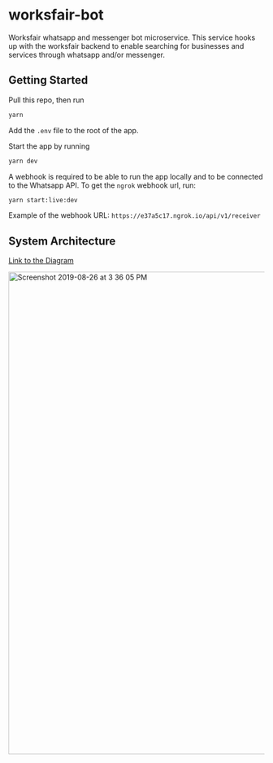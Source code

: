 # worksfair-bot

Worksfair whatsapp and messenger bot microservice.
This service hooks up with the worksfair backend to enable searching for businesses and services through whatsapp and/or messenger.


## Getting Started

Pull this repo, then run

```bash
yarn
```
Add the `.env` file to the root of the app.

Start the app by running

```bash
yarn dev
```
A webhook is required to be able to run the app locally and to be connected to the Whatsapp API. To get the `ngrok` webhook url, run:

```bash
yarn start:live:dev
```
Example of the webhook URL: `https://e37a5c17.ngrok.io/api/v1/receiver`

## System Architecture

[Link to the Diagram](https://www.draw.io/?state=%7B%22ids%22:%5B%221A7zN5K_GDWMpe4Xngu_cKie9GjP7Tyuy%22%5D,%22action%22:%22open%22,%22userId%22:%22{userId}%22%7D#G16BwSOkAJ_Q9f-c0NcSkcTQZYdfVdwm2m)

<img width="950" alt="Screenshot 2019-08-26 at 3 36 05 PM" src="https://user-images.githubusercontent.com/31534129/63694678-44778f80-c817-11e9-9c1f-e55bfe2eface.png">

